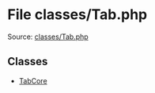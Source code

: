 File classes/Tab.php
=========

Source: [classes/Tab.php](https://github.com/PrestaShop/PrestaShop/blob/1.5.3.1/classes/Tab.php)


Classes
-------

* [TabCore](class.TabCore.md)

